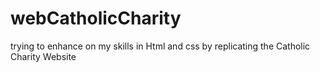 # webCatholicCharity
trying to enhance on my skills in Html and css by replicating the Catholic Charity Website
